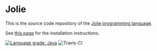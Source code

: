 # Jolie

This is the source code repository of the [Jolie programming language](https://www.jolie-lang.org).

See [this page](https://jolie-lang.org/downloads.html) for the installation instructions.

[![Language grade: Java](https://img.shields.io/lgtm/grade/java/g/jolie/jolie.svg?logo=lgtm&logoWidth=18)](https://lgtm.com/projects/g/jolie/jolie/context:java) ![Travis-CI](https://travis-ci.org/jolie/jolie.svg?branch=master)

